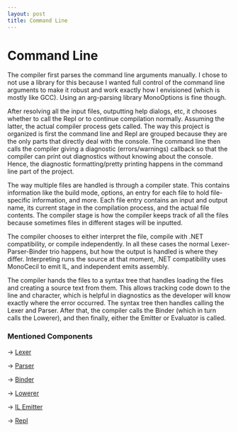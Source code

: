 ```yaml
---
layout: post
title: Command Line
---
```


# Command Line

The compiler first parses the command line arguments manually. I chose to not use a library for this because I wanted
full control of the command line arguments to make it robust and work exactly how I envisioned (which is mostly like
GCC). Using an arg-parsing library MonoOptions is fine though.

After resolving all the input files, outputting help dialogs, etc, it chooses whether to call the Repl or to continue
compilation normally. Assuming the latter, the actual compiler process gets called. The way this project is organized is
first the command line and Repl are grouped because they are the only parts that directly deal with the console. The
command line then calls the compiler giving a diagnostic (errors/warnings) callback so that the compiler can print out
diagnostics without knowing about the console. Hence, the diagnostic formatting/pretty printing happens in the command
line part of the project.

The way multiple files are handled is through a compiler state. This contains information like the build mode, options,
an entry for each file to hold file-specific information, and more. Each file entry contains an input and output name,
its current stage in the compilation process, and the actual file contents. The compiler stage is how the compiler keeps
track of all the files because sometimes files in different stages will be inputted.

The compiler chooses to either interpret the file, compile with .NET compatibility, or compile independently. In all
these cases the normal Lexer-Parser-Binder trio happens, but how the output is handled is where they differ.
Interpreting runs the source at that moment, .NET compatibility uses MonoCecil to emit IL, and independent emits
assembly.

The compiler hands the files to a syntax tree that handles loading the files and creating a source text from them. This
allows tracking code down to the line and character, which is helpful in diagnostics as the developer will know exactly
where the error occurred. The syntax tree then handles calling the Lexer and Parser. After that, the compiler calls the
Binder (which in turn calls the Lowerer), and then finally, either the Emitter or Evaluator is called.

### Mentioned Components

-> [Lexer](Lexer.md)

-> [Parser](Parser.md)

-> [Binder](Binder.md)

-> [Lowerer](Lowerer.md)

-> [IL Emitter](ILEmitter.md)

-> [Repl](Repl.md)
